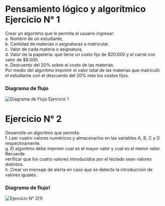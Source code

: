 # Pensamiento lógico y algorítmico Ejercicio N° 1

Crear un algoritmo que le permita al usuario ingresar:<br>
a. Nombre de un estudiante,<br>
b. Cantidad de materias o asignaturas a matricular.<br>
c. Valor de cada materia o asignatura,<br>
d. Valor de la papelería: que tiene un costo fijo de $20.000 y el carné con valor de $8.000.<br>
e. Descuento del 20% sobre el costo de las materias.<br>
Por medio del algoritmo imprimir el valor total de las materias que matriculó el estudiante con el descuento del 20% más los costos fijos.<br>

### Diagrama de flujo
![Diagrama de Flujo Ejercicio 1](https://user-images.githubusercontent.com/16197568/174928865-d6a5d5af-dd92-4229-b432-ce40c5c65dc6.jpeg)

# Ejercicio N° 2

Desarrolle un algoritmo que permita:<br>
f. Leer cuatro valores numéricos y almacenarlos en las variables A, B, C y D respectivamente.<br>
g. El algoritmo debe imprimir cual es el mayor valor y cual es el menor valor. Recuerde<br>
verificar que los cuatro valores introducidos por el teclado sean valores distintos.<br>
h. Crear un mensaje de alerta en caso que se detecte la introducción de valores iguales.<br>

### Diagrama de flujo!
![Ejercicio N° 2(1)](https://user-images.githubusercontent.com/16197568/175113271-425572d8-656d-43ab-a5d6-517ba5f33e1e.jpeg)
